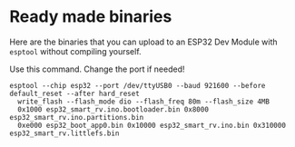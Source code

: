 
# Ready made binaries

Here are the binaries that you can upload to an ESP32 Dev Module with `esptool` without compiling yourself.

Use this command. Change the port if needed!

```
esptool --chip esp32 --port /dev/ttyUSB0 --baud 921600 --before default_reset --after hard_reset
  write_flash --flash_mode dio --flash_freq 80m --flash_size 4MB
  0x1000 esp32_smart_rv.ino.bootloader.bin 0x8000 esp32_smart_rv.ino.partitions.bin
  0xe000 esp32_boot_app0.bin 0x10000 esp32_smart_rv.ino.bin 0x310000 esp32_smart_rv.littlefs.bin
```

